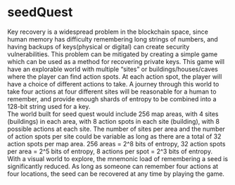 # seedQuest

  Key recovery is a widespread problem in the blockchain space, since human memory has difficulty remembering long strings of numbers, and having backups of keys(physical or digital) can create security vulnerabilities. This problem can be mitigated by creating a simple game which can be used as a method for recovering private keys. This game will have an explorable world with multiple “sites” or buildings/houses/caves where the player can find action spots. At each action spot, the player will have a choice of different actions to take. A journey through this world to take four actions at four different sites will be reasonable for a human to remember, and provide enough shards of entropy to be combined into a 128-bit string used for a key.  
  The world built for seed quest would include 256 map areas, with 4 sites (buildings) in each area, with 8 action spots in each site (building), with 8 possible actions at each site. The number of sites per area and the number of action spots per site could be variable as long as there are a total of 32 action spots per map area. 256 areas = 2^8 bits of entropy, 32 action spots per area = 2^5 bits of entropy, 8 actions per spot = 2^3 bits of entropy.   
	With a visual world to explore, the mnemonic load of remembering a seed is significantly reduced. As long as someone can remember four actions at four locations, the seed can be recovered at any time by playing the game.  
